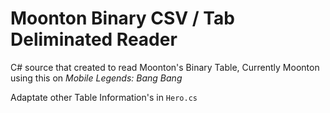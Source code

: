 # Moonton Binary CSV / Tab Deliminated Reader
C# source that created to read Moonton's Binary Table, Currently Moonton using this on _Mobile Legends: Bang Bang_

Adaptate other Table Information's in `Hero.cs`
